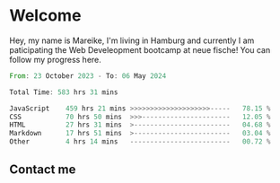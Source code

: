 # Welcome

Hey, my name is Mareike, I'm living in Hamburg and currently I am paticipating the Web Develeopment bootcamp at neue fische!
You can follow my progress here.

<!--START_SECTION:waka-->

```rust
From: 23 October 2023 - To: 06 May 2024

Total Time: 583 hrs 31 mins

JavaScript    459 hrs 21 mins >>>>>>>>>>>>>>>>>>>>-----   78.15 %
CSS           70 hrs 50 mins  >>>----------------------   12.05 %
HTML          27 hrs 31 mins  >------------------------   04.68 %
Markdown      17 hrs 51 mins  >------------------------   03.04 %
Other         4 hrs 14 mins   -------------------------   00.72 %
```

<!--END_SECTION:waka-->

## Contact me



